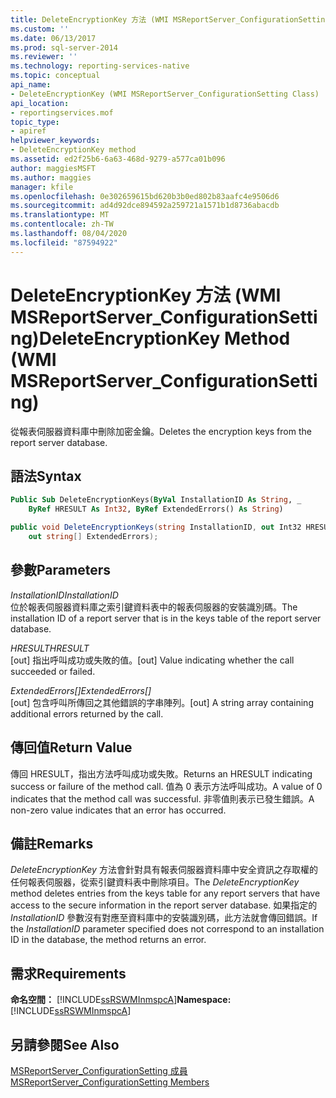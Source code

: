 ```yaml
---
title: DeleteEncryptionKey 方法 (WMI MSReportServer_ConfigurationSetting) | Microsoft Docs
ms.custom: ''
ms.date: 06/13/2017
ms.prod: sql-server-2014
ms.reviewer: ''
ms.technology: reporting-services-native
ms.topic: conceptual
api_name:
- DeleteEncryptionKey (WMI MSReportServer_ConfigurationSetting Class)
api_location:
- reportingservices.mof
topic_type:
- apiref
helpviewer_keywords:
- DeleteEncryptionKey method
ms.assetid: ed2f25b6-6a63-468d-9279-a577ca01b096
author: maggiesMSFT
ms.author: maggies
manager: kfile
ms.openlocfilehash: 0e302659615bd620b3b0ed802b83aafc4e9506d6
ms.sourcegitcommit: ad4d92dce894592a259721a1571b1d8736abacdb
ms.translationtype: MT
ms.contentlocale: zh-TW
ms.lasthandoff: 08/04/2020
ms.locfileid: "87594922"
---
```

# <a name="deleteencryptionkey-method-wmi-msreportserver_configurationsetting"></a><span data-ttu-id="9da6e-102">DeleteEncryptionKey 方法 (WMI MSReportServer_ConfigurationSetting)</span><span class="sxs-lookup"><span data-stu-id="9da6e-102">DeleteEncryptionKey Method (WMI MSReportServer_ConfigurationSetting)</span></span>
  <span data-ttu-id="9da6e-103">從報表伺服器資料庫中刪除加密金鑰。</span><span class="sxs-lookup"><span data-stu-id="9da6e-103">Deletes the encryption keys from the report server database.</span></span>  
  
## <a name="syntax"></a><span data-ttu-id="9da6e-104">語法</span><span class="sxs-lookup"><span data-stu-id="9da6e-104">Syntax</span></span>  
  
```vb  
Public Sub DeleteEncryptionKeys(ByVal InstallationID As String, _  
    ByRef HRESULT As Int32, ByRef ExtendedErrors() As String)  
```  
  
```csharp  
public void DeleteEncryptionKeys(string InstallationID, out Int32 HRESULT,   
    out string[] ExtendedErrors);  
```  
  
## <a name="parameters"></a><span data-ttu-id="9da6e-105">參數</span><span class="sxs-lookup"><span data-stu-id="9da6e-105">Parameters</span></span>  
 <span data-ttu-id="9da6e-106">*InstallationID*</span><span class="sxs-lookup"><span data-stu-id="9da6e-106">*InstallationID*</span></span>  
 <span data-ttu-id="9da6e-107">位於報表伺服器資料庫之索引鍵資料表中的報表伺服器的安裝識別碼。</span><span class="sxs-lookup"><span data-stu-id="9da6e-107">The installation ID of a report server that is in the keys table of the report server database.</span></span>  
  
 <span data-ttu-id="9da6e-108">*HRESULT*</span><span class="sxs-lookup"><span data-stu-id="9da6e-108">*HRESULT*</span></span>  
 <span data-ttu-id="9da6e-109">[out] 指出呼叫成功或失敗的值。</span><span class="sxs-lookup"><span data-stu-id="9da6e-109">[out] Value indicating whether the call succeeded or failed.</span></span>  
  
 <span data-ttu-id="9da6e-110">*ExtendedErrors[]*</span><span class="sxs-lookup"><span data-stu-id="9da6e-110">*ExtendedErrors[]*</span></span>  
 <span data-ttu-id="9da6e-111">[out] 包含呼叫所傳回之其他錯誤的字串陣列。</span><span class="sxs-lookup"><span data-stu-id="9da6e-111">[out] A string array containing additional errors returned by the call.</span></span>  
  
## <a name="return-value"></a><span data-ttu-id="9da6e-112">傳回值</span><span class="sxs-lookup"><span data-stu-id="9da6e-112">Return Value</span></span>  
 <span data-ttu-id="9da6e-113">傳回 HRESULT，指出方法呼叫成功或失敗。</span><span class="sxs-lookup"><span data-stu-id="9da6e-113">Returns an HRESULT indicating success or failure of the method call.</span></span> <span data-ttu-id="9da6e-114">值為 0 表示方法呼叫成功。</span><span class="sxs-lookup"><span data-stu-id="9da6e-114">A value of 0 indicates that the method call was successful.</span></span> <span data-ttu-id="9da6e-115">非零值則表示已發生錯誤。</span><span class="sxs-lookup"><span data-stu-id="9da6e-115">A non-zero value indicates that an error has occurred.</span></span>  
  
## <a name="remarks"></a><span data-ttu-id="9da6e-116">備註</span><span class="sxs-lookup"><span data-stu-id="9da6e-116">Remarks</span></span>  
 <span data-ttu-id="9da6e-117">*DeleteEncryptionKey* 方法會針對具有報表伺服器資料庫中安全資訊之存取權的任何報表伺服器，從索引鍵資料表中刪除項目。</span><span class="sxs-lookup"><span data-stu-id="9da6e-117">The *DeleteEncryptionKey* method deletes entries from the keys table for any report servers that have access to the secure information in the report server database.</span></span> <span data-ttu-id="9da6e-118">如果指定的 *InstallationID* 參數沒有對應至資料庫中的安裝識別碼，此方法就會傳回錯誤。</span><span class="sxs-lookup"><span data-stu-id="9da6e-118">If the *InstallationID* parameter specified does not correspond to an installation ID in the database, the method returns an error.</span></span>  
  
## <a name="requirements"></a><span data-ttu-id="9da6e-119">需求</span><span class="sxs-lookup"><span data-stu-id="9da6e-119">Requirements</span></span>  
 <span data-ttu-id="9da6e-120">**命名空間：** [!INCLUDE[ssRSWMInmspcA](../../includes/ssrswminmspca-md.md)]</span><span class="sxs-lookup"><span data-stu-id="9da6e-120">**Namespace:** [!INCLUDE[ssRSWMInmspcA](../../includes/ssrswminmspca-md.md)]</span></span>  
  
## <a name="see-also"></a><span data-ttu-id="9da6e-121">另請參閱</span><span class="sxs-lookup"><span data-stu-id="9da6e-121">See Also</span></span>  
 [<span data-ttu-id="9da6e-122">MSReportServer_ConfigurationSetting 成員</span><span class="sxs-lookup"><span data-stu-id="9da6e-122">MSReportServer_ConfigurationSetting Members</span></span>](msreportserver-configurationsetting-members.md)  
  
  
